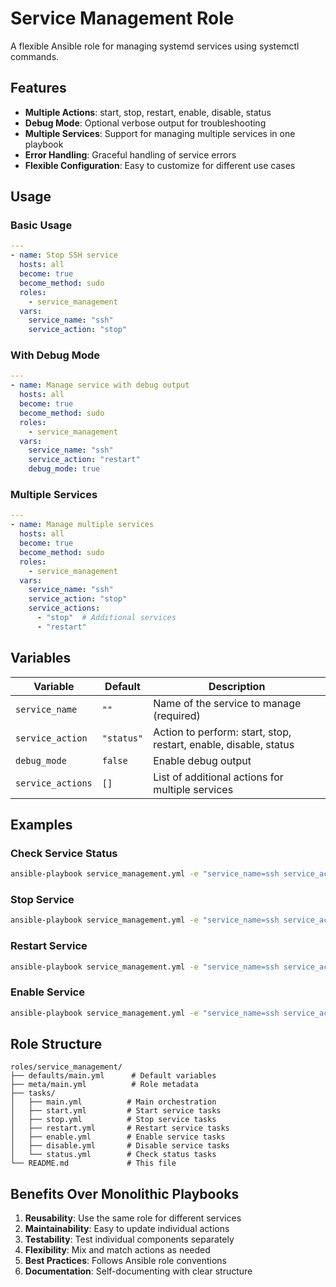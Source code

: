 # Service Management Role

A flexible Ansible role for managing systemd services using systemctl commands.

## Features

- **Multiple Actions**: start, stop, restart, enable, disable, status
- **Debug Mode**: Optional verbose output for troubleshooting
- **Multiple Services**: Support for managing multiple services in one playbook
- **Error Handling**: Graceful handling of service errors
- **Flexible Configuration**: Easy to customize for different use cases

## Usage

### Basic Usage

```yaml
---
- name: Stop SSH service
  hosts: all
  become: true
  become_method: sudo
  roles:
    - service_management
  vars:
    service_name: "ssh"
    service_action: "stop"
```

### With Debug Mode

```yaml
---
- name: Manage service with debug output
  hosts: all
  become: true
  become_method: sudo
  roles:
    - service_management
  vars:
    service_name: "ssh"
    service_action: "restart"
    debug_mode: true
```

### Multiple Services

```yaml
---
- name: Manage multiple services
  hosts: all
  become: true
  become_method: sudo
  roles:
    - service_management
  vars:
    service_name: "ssh"
    service_action: "stop"
    service_actions:
      - "stop"  # Additional services
      - "restart"
```

## Variables

| Variable | Default | Description |
|----------|---------|-------------|
| `service_name` | `""` | Name of the service to manage (required) |
| `service_action` | `"status"` | Action to perform: start, stop, restart, enable, disable, status |
| `debug_mode` | `false` | Enable debug output |
| `service_actions` | `[]` | List of additional actions for multiple services |

## Examples

### Check Service Status
```bash
ansible-playbook service_management.yml -e "service_name=ssh service_action=status"
```

### Stop Service
```bash
ansible-playbook service_management.yml -e "service_name=ssh service_action=stop debug_mode=true"
```

### Restart Service
```bash
ansible-playbook service_management.yml -e "service_name=ssh service_action=restart"
```

### Enable Service
```bash
ansible-playbook service_management.yml -e "service_name=ssh service_action=enable"
```

## Role Structure

```
roles/service_management/
├── defaults/main.yml      # Default variables
├── meta/main.yml          # Role metadata
├── tasks/
│   ├── main.yml          # Main orchestration
│   ├── start.yml         # Start service tasks
│   ├── stop.yml          # Stop service tasks
│   ├── restart.yml       # Restart service tasks
│   ├── enable.yml        # Enable service tasks
│   ├── disable.yml       # Disable service tasks
│   └── status.yml        # Check status tasks
└── README.md             # This file
```

## Benefits Over Monolithic Playbooks

1. **Reusability**: Use the same role for different services
2. **Maintainability**: Easy to update individual actions
3. **Testability**: Test individual components separately
4. **Flexibility**: Mix and match actions as needed
5. **Best Practices**: Follows Ansible role conventions
6. **Documentation**: Self-documenting with clear structure